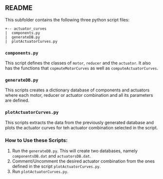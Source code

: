 ## README

This subfolder contains the following three python script files: 

```
+-- actuator_curves
|  components.py
|  generateDB.py
|  plotActuatorCurves.py
```

### `components.py`

This script defines the classes of `motor`, `reducer` and the `actuator`. It also has the functions that `copmuteMotorCurves` as well as `computeActuatorCurves`. 

### `generateDB.py`

This scripts creates a dictionary database of components and actuators where each motor, reducer or actuator combination and all its parameters are defined. 

### `plotActuatorCurves.py`

This scripts extracts the data from the previously generated database and plots the actuator curves for teh actuator combination selected in the script. 


### How to Use these Scripts: 

1. Run the `generateDB.py`. This will create two databases, namely  `componentsDB.dat` and `actuatorsDB.dat`. 
2. Comment/Uncomment the desired actuator combination from the ones defined in the script `plotActuatorCurves.py`.
3. Run `plotActuatorCurves.py`. 